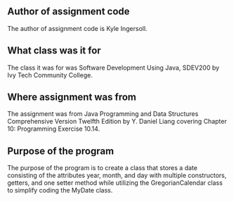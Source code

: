 ## Author of assignment code
The author of assignment code is Kyle Ingersoll.

## What class was it for 
The class it was for was Software Development Using Java, SDEV200 by Ivy Tech Community College.

## Where assignment was from
The assignment was from Java Programming and Data Structures Comprehensive Version Twelfth Edition by Y. Daniel Liang covering Chapter 10: Programming Exercise 10.14.

## Purpose of the program
The purpose of the program is to create a class that stores a date consisting of the attributes year, month, and day with multiple constructors, getters, and one setter method while utilizing the GregorianCalendar class to simplify coding the MyDate class.

